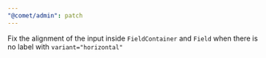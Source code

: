```yaml
---
"@comet/admin": patch
---
```


Fix the alignment of the input inside `FieldContainer` and `Field` when there is no label with `variant="horizontal"`
